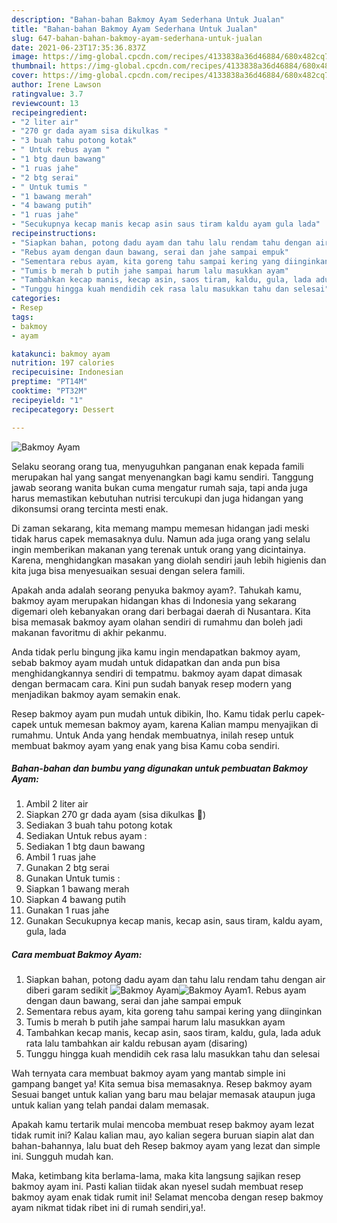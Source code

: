 ```yaml
---
description: "Bahan-bahan Bakmoy Ayam Sederhana Untuk Jualan"
title: "Bahan-bahan Bakmoy Ayam Sederhana Untuk Jualan"
slug: 647-bahan-bahan-bakmoy-ayam-sederhana-untuk-jualan
date: 2021-06-23T17:35:36.837Z
image: https://img-global.cpcdn.com/recipes/4133838a36d46884/680x482cq70/bakmoy-ayam-foto-resep-utama.jpg
thumbnail: https://img-global.cpcdn.com/recipes/4133838a36d46884/680x482cq70/bakmoy-ayam-foto-resep-utama.jpg
cover: https://img-global.cpcdn.com/recipes/4133838a36d46884/680x482cq70/bakmoy-ayam-foto-resep-utama.jpg
author: Irene Lawson
ratingvalue: 3.7
reviewcount: 13
recipeingredient:
- "2 liter air"
- "270 gr dada ayam sisa dikulkas "
- "3 buah tahu potong kotak"
- " Untuk rebus ayam "
- "1 btg daun bawang"
- "1 ruas jahe"
- "2 btg serai"
- " Untuk tumis "
- "1 bawang merah"
- "4 bawang putih"
- "1 ruas jahe"
- "Secukupnya kecap manis kecap asin saus tiram kaldu ayam gula lada"
recipeinstructions:
- "Siapkan bahan, potong dadu ayam dan tahu lalu rendam tahu dengan air diberi garam sedikit"
- "Rebus ayam dengan daun bawang, serai dan jahe sampai empuk"
- "Sementara rebus ayam, kita goreng tahu sampai kering yang diinginkan"
- "Tumis b merah b putih jahe sampai harum lalu masukkan ayam"
- "Tambahkan kecap manis, kecap asin, saos tiram, kaldu, gula, lada aduk rata lalu tambahkan air kaldu rebusan ayam (disaring)"
- "Tunggu hingga kuah mendidih cek rasa lalu masukkan tahu dan selesai"
categories:
- Resep
tags:
- bakmoy
- ayam

katakunci: bakmoy ayam 
nutrition: 197 calories
recipecuisine: Indonesian
preptime: "PT14M"
cooktime: "PT32M"
recipeyield: "1"
recipecategory: Dessert

---
```



![Bakmoy Ayam](https://img-global.cpcdn.com/recipes/4133838a36d46884/680x482cq70/bakmoy-ayam-foto-resep-utama.jpg)

Selaku seorang orang tua, menyuguhkan panganan enak kepada famili merupakan hal yang sangat menyenangkan bagi kamu sendiri. Tanggung jawab seorang  wanita bukan cuma mengatur rumah saja, tapi anda juga harus memastikan kebutuhan nutrisi tercukupi dan juga hidangan yang dikonsumsi orang tercinta mesti enak.

Di zaman  sekarang, kita memang mampu memesan hidangan jadi meski tidak harus capek memasaknya dulu. Namun ada juga orang yang selalu ingin memberikan makanan yang terenak untuk orang yang dicintainya. Karena, menghidangkan masakan yang diolah sendiri jauh lebih higienis dan kita juga bisa menyesuaikan sesuai dengan selera famili. 



Apakah anda adalah seorang penyuka bakmoy ayam?. Tahukah kamu, bakmoy ayam merupakan hidangan khas di Indonesia yang sekarang digemari oleh kebanyakan orang dari berbagai daerah di Nusantara. Kita bisa memasak bakmoy ayam olahan sendiri di rumahmu dan boleh jadi makanan favoritmu di akhir pekanmu.

Anda tidak perlu bingung jika kamu ingin mendapatkan bakmoy ayam, sebab bakmoy ayam mudah untuk didapatkan dan anda pun bisa menghidangkannya sendiri di tempatmu. bakmoy ayam dapat dimasak dengan bermacam cara. Kini pun sudah banyak resep modern yang menjadikan bakmoy ayam semakin enak.

Resep bakmoy ayam pun mudah untuk dibikin, lho. Kamu tidak perlu capek-capek untuk memesan bakmoy ayam, karena Kalian mampu menyajikan di rumahmu. Untuk Anda yang hendak membuatnya, inilah resep untuk membuat bakmoy ayam yang enak yang bisa Kamu coba sendiri.

<!--inarticleads1-->

##### Bahan-bahan dan bumbu yang digunakan untuk pembuatan Bakmoy Ayam:

1. Ambil 2 liter air
1. Siapkan 270 gr dada ayam (sisa dikulkas 🤭)
1. Sediakan 3 buah tahu potong kotak
1. Sediakan  Untuk rebus ayam :
1. Sediakan 1 btg daun bawang
1. Ambil 1 ruas jahe
1. Gunakan 2 btg serai
1. Gunakan  Untuk tumis :
1. Siapkan 1 bawang merah
1. Siapkan 4 bawang putih
1. Gunakan 1 ruas jahe
1. Gunakan Secukupnya kecap manis, kecap asin, saus tiram, kaldu ayam, gula, lada




<!--inarticleads2-->

##### Cara membuat Bakmoy Ayam:

1. Siapkan bahan, potong dadu ayam dan tahu lalu rendam tahu dengan air diberi garam sedikit
<img src="https://img-global.cpcdn.com/steps/796c9b96e9b9edac/160x128cq70/bakmoy-ayam-langkah-memasak-1-foto.jpg" alt="Bakmoy Ayam"><img src="https://img-global.cpcdn.com/steps/c852f5e128cd86da/160x128cq70/bakmoy-ayam-langkah-memasak-1-foto.jpg" alt="Bakmoy Ayam">1. Rebus ayam dengan daun bawang, serai dan jahe sampai empuk
1. Sementara rebus ayam, kita goreng tahu sampai kering yang diinginkan
1. Tumis b merah b putih jahe sampai harum lalu masukkan ayam
1. Tambahkan kecap manis, kecap asin, saos tiram, kaldu, gula, lada aduk rata lalu tambahkan air kaldu rebusan ayam (disaring)
1. Tunggu hingga kuah mendidih cek rasa lalu masukkan tahu dan selesai




Wah ternyata cara membuat bakmoy ayam yang mantab simple ini gampang banget ya! Kita semua bisa memasaknya. Resep bakmoy ayam Sesuai banget untuk kalian yang baru mau belajar memasak ataupun juga untuk kalian yang telah pandai dalam memasak.

Apakah kamu tertarik mulai mencoba membuat resep bakmoy ayam lezat tidak rumit ini? Kalau kalian mau, ayo kalian segera buruan siapin alat dan bahan-bahannya, lalu buat deh Resep bakmoy ayam yang lezat dan simple ini. Sungguh mudah kan. 

Maka, ketimbang kita berlama-lama, maka kita langsung sajikan resep bakmoy ayam ini. Pasti kalian tiidak akan nyesel sudah membuat resep bakmoy ayam enak tidak rumit ini! Selamat mencoba dengan resep bakmoy ayam nikmat tidak ribet ini di rumah sendiri,ya!.

